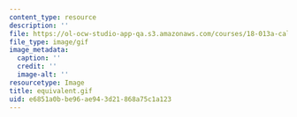 ```yaml
---
content_type: resource
description: ''
file: https://ol-ocw-studio-app-qa.s3.amazonaws.com/courses/18-013a-calculus-with-applications-spring-2005/e6851a0bbe96ae943d21868a75c1a123_equivalent.gif
file_type: image/gif
image_metadata:
  caption: ''
  credit: ''
  image-alt: ''
resourcetype: Image
title: equivalent.gif
uid: e6851a0b-be96-ae94-3d21-868a75c1a123
---
```

